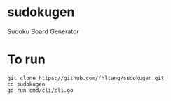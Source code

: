 # sudokugen
Sudoku Board Generator

# To run

```
git clone https://github.com/fhltang/sudokugen.git
cd sudokugen
go run cmd/cli/cli.go
```
